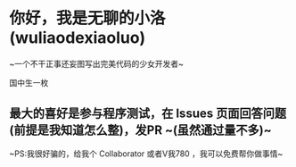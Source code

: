 # 你好，我是无聊的小洛(wuliaodexiaoluo)

~一个不干正事还妄图写出完美代码的少女开发者~

国中生一枚

## 最大的喜好是参与程序测试，在 Issues 页面回答问题(前提是我知道怎么整)，发PR ~(虽然通过量不多)~

~PS:我很好骗的，给我个 Collaborator 或者V我780 ，我可以免费帮你做事情~
